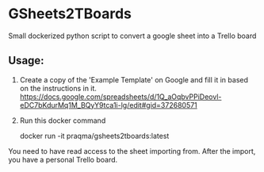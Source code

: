 # GSheets2TBoards
Small dockerized python script to convert a google sheet into a Trello board

## Usage:

1) Create a copy of the 'Example Template' on Google and fill it in based on the instructions in it.
https://docs.google.com/spreadsheets/d/1Q_aOqbvPPiDeovl-eDC7bKdurMq1M_BQyY9tca1i-lg/edit#gid=372680571

2) Run this docker command

	docker run -it praqma/gsheets2tboards:latest


You need to have read access to the sheet importing from.
After the import, you have a personal Trello board.
